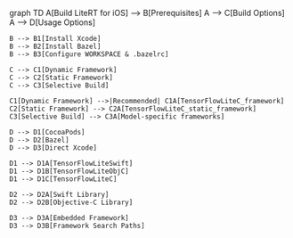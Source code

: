 graph TD
    A[Build LiteRT for iOS] --> B[Prerequisites]
    A --> C[Build Options]
    A --> D[Usage Options]
    
    B --> B1[Install Xcode]
    B --> B2[Install Bazel]
    B --> B3[Configure WORKSPACE & .bazelrc]
    
    C --> C1[Dynamic Framework]
    C --> C2[Static Framework]
    C --> C3[Selective Build]
    
    C1[Dynamic Framework] -->|Recommended| C1A[TensorFlowLiteC_framework]
    C2[Static Framework] --> C2A[TensorFlowLiteC_static_framework]
    C3[Selective Build] --> C3A[Model-specific frameworks]
    
    D --> D1[CocoaPods]
    D --> D2[Bazel]
    D --> D3[Direct Xcode]
    
    D1 --> D1A[TensorFlowLiteSwift]
    D1 --> D1B[TensorFlowLiteObjC]
    D1 --> D1C[TensorFlowLiteC]
    
    D2 --> D2A[Swift Library]
    D2 --> D2B[Objective-C Library]
    
    D3 --> D3A[Embedded Framework]
    D3 --> D3B[Framework Search Paths]
